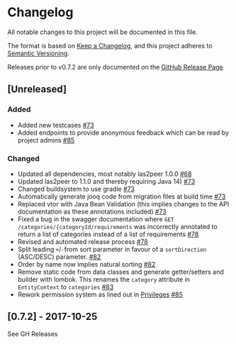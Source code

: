 # Changelog

All notable changes to this project will be documented in this file.

The format is based on [Keep a Changelog](https://keepachangelog.com/en/1.0.0/), and this project adheres
to [Semantic Versioning](https://semver.org/spec/v2.0.0.html).

Releases prior to v0.7.2 are only documented on
the [GitHub Release Page](https://github.com/rwth-acis/RequirementsBazaar/releases)

## [Unreleased]

### Added

- Added new testcases [#73](https://github.com/rwth-acis/RequirementsBazaar/pull/73)
- Added endpoints to provide anonymous feedback which can be read by project
  admins [#85](https://github.com/rwth-acis/RequirementsBazaar/pull/85)

### Changed

- Updated all dependencies, most notably las2peer 1.0.0 [#68](https://github.com/rwth-acis/RequirementsBazaar/pull/68)
- Updated las2peer to 1.1.0 and thereby requiring Java
  14) [#73](https://github.com/rwth-acis/RequirementsBazaar/pull/73)
- Changed buildsystem to use gradle [#73](https://github.com/rwth-acis/RequirementsBazaar/pull/73)
- Automatically generate jooq code from migration files at build
  time [#73](https://github.com/rwth-acis/RequirementsBazaar/pull/73)
- Replaced vtor with Java Bean Validation (this implies changes to the API documentation as these annotations included)
  [#73](https://github.com/rwth-acis/RequirementsBazaar/pull/73)
- Fixed a bug in the swagger documentation where `GET /categories/{categoryId/requirements` was incorrectly annotated to
  return a list of categories instead of a list of
  requirements [#78](https://github.com/rwth-acis/RequirementsBazaar/pull/78)
- Revised and automated release process [#78](https://github.com/rwth-acis/RequirementsBazaar/pull/78)
- Split leading `+`/`-`from sort parameter in favour of a `sortDirection` (ASC/DESC) parameter.
  [#82](https://github.com/rwth-acis/RequirementsBazaar/pull/82)
- Order by name now implies natural sorting [#82](https://github.com/rwth-acis/RequirementsBazaar/pull/82)
- Remove static code from data classes and generate getter/setters and builder with lombok. This renames the `category`
  attribute in `EntityContext` to `categories` [#83](https://github.com/rwth-acis/RequirementsBazaar/pull/82)
- Rework permission system as lined out
  in [Privileges](docs/Privileges.md) [#85](https://github.com/rwth-acis/RequirementsBazaar/pull/85)

## [0.7.2] - 2017-10-25

See GH Releases
